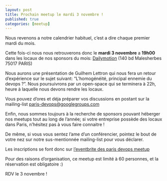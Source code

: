 ```yaml
---
layout: post
title: Prochain meetup le mardi 3 novembre !
published: true
categories: [meetup]
---
```


Nous revenons a notre calendrier habituel, c’est a dire chaque premier mardi du mois.

Cette fois-ci nous nous retrouverons donc le **mardi 3 novembre** a **19h00** dans les locaux de nos sponsors du mois: [Dailymotion](http://www.dailymotion.com/) (140 bd Malesherbes 75017 PARIS)

Nous aurons une présentation de Guilhem Lettron qui nous fera un retour d’expérience sur le sujet suivant: “L’homogénéité, principal ennemie du devops ?”. Nous poursuivrons par un open-space qui se terminera à 22h, heure à laquelle nous devons rendre les locaux.

Vous pouvez d’ores et déja préparer vos discussions en postant sur la mailing-list [paris-devops@googlegroups.com](https://groups.google.com/forum/?fromgroups#!forum/paris-devops)

Enfin, nous sommes toujours à la recherche de sponsors pouvant héberger nos meetups tout au long de l’année; si votre entreprise possède des locaux dans Paris, n’hésitez pas à vous faire connaitre !

De même, si vous vous sentez l’ame d’un conférencier, pointez le bout de votre nez sur notre sus-mentionnée mailing-list pour vous déclarer.

Les inscriptions se font donc sur [l’eventbrite des paris devops meetup](http://parisdevops-36.eventbrite.fr)

Pour des raisons d’organisation, ce meetup est limité à 60 personnes, et la réservation est obligatoire :)

RDV le 3 novembre !

